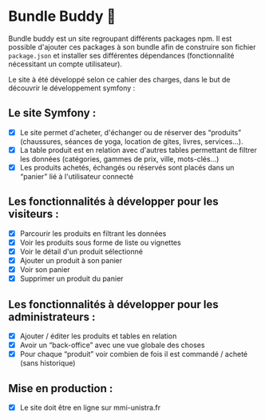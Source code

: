 # Bundle Buddy 🤖

Bundle buddy est un site regroupant différents packages npm. Il est possible d'ajouter ces packages à son bundle afin de construire son fichier `package.json` et installer ses différentes dépendances (fonctionnalité nécessitant un compte utilisateur).

Le site à été développé selon ce cahier des charges, dans le but de découvrir le développement symfony :
## Le site Symfony :
- [x] Le site permet d'acheter, d'échanger ou de réserver des “produits” (chaussures, séances de yoga, location de gites, livres, services…).  
- [x] La table produit est en relation avec d'autres tables permettant de filtrer les données (catégories, gammes de prix, ville, mots-clés…)
- [x] Les produits achetés, échangés ou réservés sont placés dans un “panier” lié à l'utilisateur connecté

## Les fonctionnalités à développer pour les visiteurs :

- [x] Parcourir les produits en filtrant les données
- [x] Voir les produits sous forme de liste ou vignettes
- [x] Voir le détail d'un produit sélectionné
- [x] Ajouter un produit à son panier
- [x] Voir son panier
- [x] Supprimer un produit du panier

## Les fonctionnalités à développer pour les administrateurs :

- [x] Ajouter / éditer les produits et tables en relation
- [x] Avoir un “back-office” avec une vue globale des choses
- [x] Pour chaque “produit” voir combien de fois il est commandé / acheté (sans historique)
  
## Mise en production :

- [x] Le site doit être en ligne sur mmi-unistra.fr
